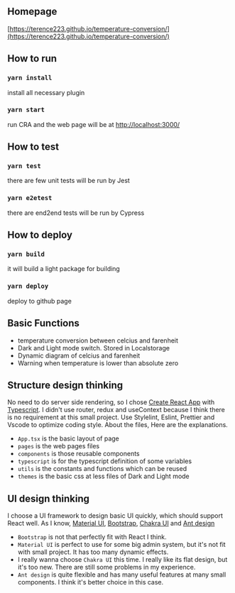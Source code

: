## Homepage

[https://terence223.github.io/temperature-conversion/](https://terence223.github.io/temperature-conversion/)

## How to run

### `yarn install`

install all necessary plugin

### `yarn start`

run CRA and the web page will be at [http://localhost:3000/](http://localhost:3000/)

## How to test

### `yarn test`

there are few unit tests will be run by Jest

### `yarn e2etest`

there are end2end tests will be run by Cypress

## How to deploy

### `yarn build`

it will build a light package for building

### `yarn deploy`

deploy to github page

## Basic Functions

* temperature conversion between celcius and farenheit
* Dark and Light mode switch. Stored in Localstorage
* Dynamic diagram of celcius and farenheit
* Warning when temperature is lower than absolute zero

## Structure design thinking

No need to do server side rendering, so I chose [Create React App](https://create-react-app.dev/) with [Typescript](https://www.typescriptlang.org/). I didn't use router, redux and useContext because I think there is no requirement at this small project. Use Stylelint, Eslint, Prettier and Vscode to optimize coding style. About the files, Here are the explanations.

* `App.tsx` is the basic layout of page
* `pages` is the web pages files
* `components` is those reusable components
* `typescript` is for the typescript definition of some variables
* `utils` is the constants and functions which can be reused
* `themes` is the basic css at less files of Dark and Light mode

## UI design thinking

I choose a UI framework to design basic UI quickly, which should support React well. As I know, [Material UI](https://mui.com/), [Bootstrap](https://react-bootstrap.github.io/), [Chakra UI](https://chakra-ui.com/) and [Ant design](https://ant.design/)

* `Bootstrap` is not that perfectly fit with React I think.
* `Material UI` is perfect to use for some big admin system, but it's not fit with small project. It has too many dynamic effects.
* I really wanna choose `Chakra UI` this time. I really like its flat design, but it's too new. There are still some problems in my experience.
* `Ant design` is quite flexible and has many useful features at many small components. I think it's better choice in this case.